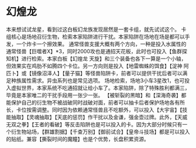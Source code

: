 # 幻煌龙

本来想试试龙星，看到过这白板幻龙族发现居然是一套卡组，就先试试这个。 卡组核心是场地召衍生物，检索本家陷阱进行干扰。本家陷阱在场地在场是都可以手发，一个炸卡一个擦效果。 通常怪兽支援大概有两个方向，一种是投入水属性的通常怪兽【巨噬者X】\*3，同时2000攻也是通招天花板，此时也可投入【鱼群探知机】进行检索。本家白板【幻煌龙 天旋】和三个装备也各下一算是一个小轴，但效果实在鸡肋不如腾四个卡位。另一方向则是投入【地雷蜘蛛的饵食】【淀神 阿匹卜】或【镜像沼泽人】【量子猫】等怪兽陷阱卡，前者可以提供干扰后者可以满足种族属性需求。异虫系列也是常见选项。 场地检索，场地3小车3星改1，也可投入虚拟世界，本家系统不吃通招就让给小车了。本家陷阱，除了特殊胜利都满三，毕竟是本家唯二的干扰手段用一张少一张。 【被斩裂的黑暗】和【深海奇袭】都能保护自己的衍生物不被战破同时战破对面，前者可以抽卡后者保护场地各有所长，卡位按需调整。同时因为依赖通常怪兽且不吃额外，可以投入【大宇宙】【技能抽取】【灵魂抽取】【天底的惩罚】作干扰以及金谦，强金壶过牌。此外，【天威无双之拳】【王者的看破】等反击陷阱也是可以投入的卡。因为大部分时候只有一个衍生物站场，【群雄割据】【千查万别】【御前试合】【皇帝斗技场】都是可以投入的贴纸。兼容【撕裂时间的魔瞳】也是个优势，长盘积累资源。
